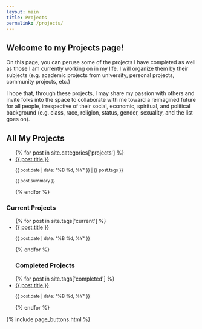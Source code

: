 ```yaml
---
layout: main
title: Projects
permalink: /projects/
---
```


<div class="content-wrapper">
    <div class="recent-posts">
        <h2>Welcome to my Projects page!</h2>
        <p>On this page, you can peruse some of the projects I have completed as well as those I am currently working on in my life. I will organize them by their subjects (e.g. academic projects from university, personal projects, community projects, etc.)</p>
        <p>I hope that, through these projects, I may share my passion with others and invite folks into the space to collaborate with me toward a reimagined future for all people, irrespective of their social, economic, spiritual, and political background (e.g. class, race, religion, status, gender, sexuality, and the list goes on). 
        <h2>All My Projects</h2>
            <ul>
                {% for post in site.categories['projects'] %}
                     <li>
                        <a href="{{ post.url | relative_url }}">{{ post.title }}</a>
                        <p><small>{{ post.date | date: "%B %d, %Y" }} | {{ post.tags }}</small></p>
                        <p><small>{{ post.summary }}</small></p>
                    </li>
                {% endfor %}
            </ul>
    </div>

<div class="sidebar">
    <h3>Current Projects</h3>
        <ul>
            {% for post in site.tags['current'] %}
                <li>
                    <a href="{{ post.url | relative_url }}">{{ post.title }}</a>
                    <p><small>{{ post.date | date: "%B %d, %Y" }}</small></p>
                </li>
            {% endfor %}
    <h3> Completed Projects </h3>
            {% for post in site.tags['completed'] %}
                <li>
                    <a href="{{ post.url | relative_url }}">{{ post.title }}</a>
                    <p><small>{{ post.date | date: "%B %d, %Y" }}</small></p>
                </li>
            {% endfor %}
        </ul>
</div>
</div>

{% include page_buttons.html %}
